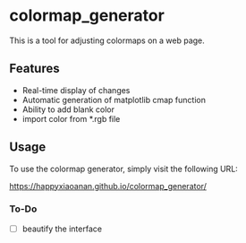 # colormap_generator

This is a tool for adjusting colormaps on a web page.

## Features

- Real-time display of changes
- Automatic generation of matplotlib cmap function
- Ability to add blank color
- import color from *.rgb file

## Usage

To use the colormap generator, simply visit the following URL:

https://happyxiaoanan.github.io/colormap_generator/

### To-Do

* [ ] beautify the interface
